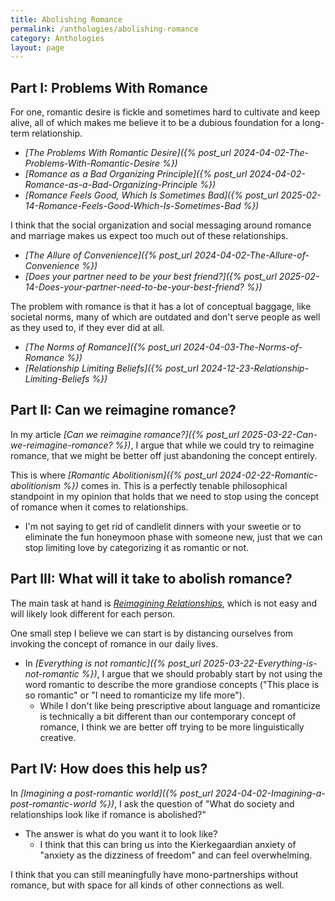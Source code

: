 ```yaml
---
title: Abolishing Romance
permalink: /anthologies/abolishing-romance
category: Anthologies
layout: page
---
```


## Part I: Problems With Romance

For one, romantic desire is fickle and sometimes hard to cultivate and keep alive, all of which makes me believe it to be a dubious foundation for a long-term relationship.
* *[The Problems With Romantic Desire]({% post_url 2024-04-02-The-Problems-With-Romantic-Desire %})*
* *[Romance as a Bad Organizing Principle]({% post_url 2024-04-02-Romance-as-a-Bad-Organizing-Principle %})*
* *[Romance Feels Good, Which Is Sometimes Bad]({% post_url 2025-02-14-Romance-Feels-Good-Which-Is-Sometimes-Bad %})*

I think that the social organization and social messaging around romance and marriage makes us expect too much out of these relationships.
* *[The Allure of Convenience]({% post_url 2024-04-02-The-Allure-of-Convenience %})*
* *[Does your partner need to be your best friend?]({% post_url 2025-02-14-Does-your-partner-need-to-be-your-best-friend? %})*

The problem with romance is that it has a lot of conceptual baggage, like societal norms, many of which are outdated and don't serve people as well as they used to, if they ever did at all.
* *[The Norms of Romance]({% post_url 2024-04-03-The-Norms-of-Romance %})*
* *[Relationship Limiting Beliefs]({% post_url 2024-12-23-Relationship-Limiting-Beliefs %})*

## Part II: Can we reimagine romance?

In my article *[Can we reimagine romance?]({% post_url 2025-03-22-Can-we-reimagine-romance? %})*, I argue that while we could try to reimagine romance, that we might be better off just abandoning the concept entirely.

This is where *[Romantic Abolitionism]({% post_url 2024-02-22-Romantic-abolitionism %})* comes in. This is a perfectly tenable philosophical standpoint in my opinion that holds that we need to stop using the concept of romance when it comes to relationships.
* I'm not saying to get rid of candlelit dinners with your sweetie or to eliminate the fun honeymoon phase with someone new, just that we can stop limiting love by categorizing it as romantic or not.

## Part III: What will it take to abolish romance?

The main task at hand is *[Reimagining Relationships](/anthologies/reimagining-relationships)*, which is not easy and will likely look different for each person.

One small step I believe we can start is by distancing ourselves from invoking the concept of romance in our daily lives.
* In *[Everything is not romantic]({% post_url 2025-03-22-Everything-is-not-romantic %})*, I argue that we should probably start by not using the word romantic to describe the more grandiose concepts ("This place is so romantic" or "I need to romanticize my life more"). 
    * While I don't like being prescriptive about language and romanticize is technically a bit different than our contemporary concept of romance, I think we are better off trying to be more linguistically creative.

## Part IV: How does this help us?

In *[Imagining a post-romantic world]({% post_url 2024-04-02-Imagining-a-post-romantic-world %})*, I ask the question of "What do society and relationships look like if romance is abolished?"
* The answer is what do you want it to look like?
    * I think that this can bring us into the Kierkegaardian anxiety of "anxiety as the dizziness of freedom" and can feel overwhelming.

I think that you can still meaningfully have mono-partnerships without romance, but with space for all kinds of other connections as well.